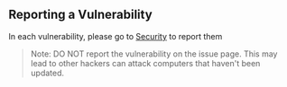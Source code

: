 ## Reporting a Vulnerability

In each vulnerability, please go to [Security](https://github.com/takinekotfs/jupyter-cpp-kernel/security) to report them

> Note: DO NOT report the vulnerability on the issue page. This may lead to other hackers can attack computers that haven't been updated.
